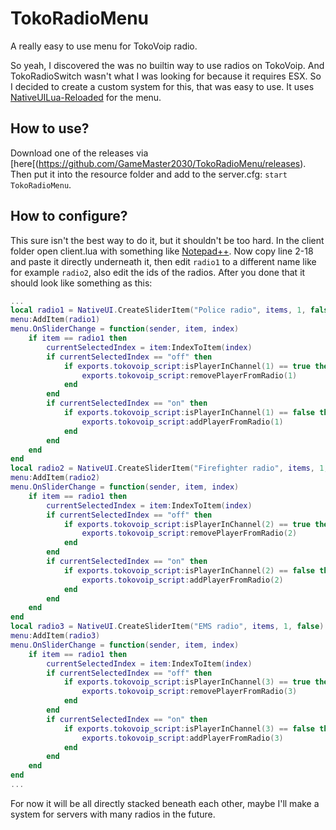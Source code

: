 # TokoRadioMenu
A really easy to use menu for TokoVoip radio.

So yeah, I discovered the was no builtin way to use radios on TokoVoip. 
And TokoRadioSwitch wasn't what I was looking for because it requires ESX.
So I decided to create a custom system for this, that was easy to use.
It uses [NativeUILua-Reloaded](https://github.com/iTexZoz/NativeUILua_Reloaded) for the menu.

## How to use?
Download one of the releases via [here[(https://github.com/GameMaster2030/TokoRadioMenu/releases). 
Then put it into the resource folder and add to the server.cfg: `start TokoRadioMenu`.

## How to configure?
This sure isn't the best way to do it, but it shouldn't be too hard.
In the client folder open client.lua with something like [Notepad++](https://notepad-plus-plus.org/download/).
Now copy line 2-18 and paste it directly underneath it, then edit `radio1` to a different name like for example `radio2`, also edit the ids of the radios.
After you done that it should look like something as this:
```lua
...
local radio1 = NativeUI.CreateSliderItem("Police radio", items, 1, false)
menu:AddItem(radio1)
menu.OnSliderChange = function(sender, item, index)
    if item == radio1 then
       	currentSelectedIndex = item:IndexToItem(index)
       	if currentSelectedIndex == "off" then
       		if exports.tokovoip_script:isPlayerInChannel(1) == true then
                exports.tokovoip_script:removePlayerFromRadio(1)
            end
       	end
        if currentSelectedIndex == "on" then
            if exports.tokovoip_script:isPlayerInChannel(1) == false then
                exports.tokovoip_script:addPlayerFromRadio(1)
            end
        end
    end
end
local radio2 = NativeUI.CreateSliderItem("Firefighter radio", items, 1, false)
menu:AddItem(radio2)
menu.OnSliderChange = function(sender, item, index)
    if item == radio1 then
       	currentSelectedIndex = item:IndexToItem(index)
       	if currentSelectedIndex == "off" then
       		if exports.tokovoip_script:isPlayerInChannel(2) == true then
                exports.tokovoip_script:removePlayerFromRadio(2)
            end
       	end
        if currentSelectedIndex == "on" then
            if exports.tokovoip_script:isPlayerInChannel(2) == false then
                exports.tokovoip_script:addPlayerFromRadio(2)
            end
        end
    end
end
local radio3 = NativeUI.CreateSliderItem("EMS radio", items, 1, false)
menu:AddItem(radio3)
menu.OnSliderChange = function(sender, item, index)
    if item == radio1 then
       	currentSelectedIndex = item:IndexToItem(index)
       	if currentSelectedIndex == "off" then
       		if exports.tokovoip_script:isPlayerInChannel(3) == true then
                exports.tokovoip_script:removePlayerFromRadio(3)
            end
       	end
        if currentSelectedIndex == "on" then
            if exports.tokovoip_script:isPlayerInChannel(3) == false then
                exports.tokovoip_script:addPlayerFromRadio(3)
            end
        end
    end
end
...
```
For now it will be all directly stacked beneath each other, maybe I'll make a system for servers with many radios in the future.
